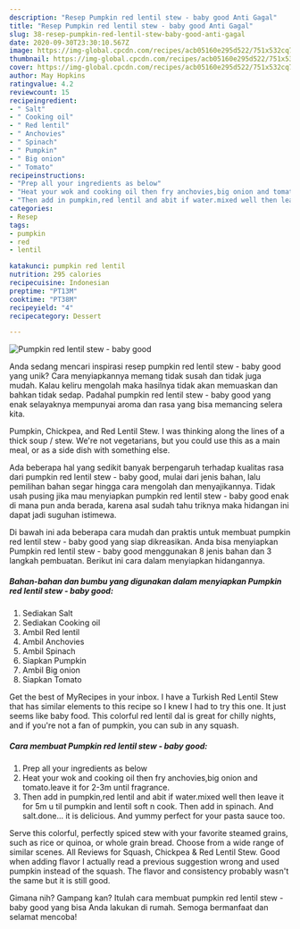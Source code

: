 ```yaml
---
description: "Resep Pumpkin red lentil stew - baby good Anti Gagal"
title: "Resep Pumpkin red lentil stew - baby good Anti Gagal"
slug: 38-resep-pumpkin-red-lentil-stew-baby-good-anti-gagal
date: 2020-09-30T23:30:10.567Z
image: https://img-global.cpcdn.com/recipes/acb05160e295d522/751x532cq70/pumpkin-red-lentil-stew-baby-good-recipe-main-photo.jpg
thumbnail: https://img-global.cpcdn.com/recipes/acb05160e295d522/751x532cq70/pumpkin-red-lentil-stew-baby-good-recipe-main-photo.jpg
cover: https://img-global.cpcdn.com/recipes/acb05160e295d522/751x532cq70/pumpkin-red-lentil-stew-baby-good-recipe-main-photo.jpg
author: May Hopkins
ratingvalue: 4.2
reviewcount: 15
recipeingredient:
- " Salt"
- " Cooking oil"
- " Red lentil"
- " Anchovies"
- " Spinach"
- " Pumpkin"
- " Big onion"
- " Tomato"
recipeinstructions:
- "Prep all your ingredients as below"
- "Heat your wok and cooking oil then fry anchovies,big onion and tomato.leave it for 2-3m until fragrance."
- "Then add in pumpkin,red lentil and abit if water.mixed well then leave it for 5m u til pumpkin and lentil soft n cook. Then add in spinach. And salt.done... it is delicious. And yummy perfect for your pasta sauce too."
categories:
- Resep
tags:
- pumpkin
- red
- lentil

katakunci: pumpkin red lentil 
nutrition: 295 calories
recipecuisine: Indonesian
preptime: "PT13M"
cooktime: "PT38M"
recipeyield: "4"
recipecategory: Dessert

---
```



![Pumpkin red lentil stew - baby good](https://img-global.cpcdn.com/recipes/acb05160e295d522/751x532cq70/pumpkin-red-lentil-stew-baby-good-recipe-main-photo.jpg)

Anda sedang mencari inspirasi resep pumpkin red lentil stew - baby good yang unik? Cara menyiapkannya memang tidak susah dan tidak juga mudah. Kalau keliru mengolah maka hasilnya tidak akan memuaskan dan bahkan tidak sedap. Padahal pumpkin red lentil stew - baby good yang enak selayaknya mempunyai aroma dan rasa yang bisa memancing selera kita.

Pumpkin, Chickpea, and Red Lentil Stew. I was thinking along the lines of a thick soup / stew. We&#39;re not vegetarians, but you could use this as a main meal, or as a side dish with something else.

Ada beberapa hal yang sedikit banyak berpengaruh terhadap kualitas rasa dari pumpkin red lentil stew - baby good, mulai dari jenis bahan, lalu pemilihan bahan segar hingga cara mengolah dan menyajikannya. Tidak usah pusing jika mau menyiapkan pumpkin red lentil stew - baby good enak di mana pun anda berada, karena asal sudah tahu triknya maka hidangan ini dapat jadi suguhan istimewa.


Di bawah ini ada beberapa cara mudah dan praktis untuk membuat pumpkin red lentil stew - baby good yang siap dikreasikan. Anda bisa menyiapkan Pumpkin red lentil stew - baby good menggunakan 8 jenis bahan dan 3 langkah pembuatan. Berikut ini cara dalam menyiapkan hidangannya.

<!--inarticleads1-->

##### Bahan-bahan dan bumbu yang digunakan dalam menyiapkan Pumpkin red lentil stew - baby good:

1. Sediakan  Salt
1. Sediakan  Cooking oil
1. Ambil  Red lentil
1. Ambil  Anchovies
1. Ambil  Spinach
1. Siapkan  Pumpkin
1. Ambil  Big onion
1. Siapkan  Tomato


Get the best of MyRecipes in your inbox. I have a Turkish Red Lentil Stew that has similar elements to this recipe so I knew I had to try this one. It just seems like baby food. This colorful red lentil dal is great for chilly nights, and if you&#39;re not a fan of pumpkin, you can sub in any squash. 

<!--inarticleads2-->

##### Cara membuat Pumpkin red lentil stew - baby good:

1. Prep all your ingredients as below
1. Heat your wok and cooking oil then fry anchovies,big onion and tomato.leave it for 2-3m until fragrance.
1. Then add in pumpkin,red lentil and abit if water.mixed well then leave it for 5m u til pumpkin and lentil soft n cook. Then add in spinach. And salt.done... it is delicious. And yummy perfect for your pasta sauce too.


Serve this colorful, perfectly spiced stew with your favorite steamed grains, such as rice or quinoa, or whole grain bread. Choose from a wide range of similar scenes. All Reviews for Squash, Chickpea &amp; Red Lentil Stew. Good when adding flavor I actually read a previous suggestion wrong and used pumpkin instead of the squash. The flavor and consistency probably wasn&#39;t the same but it is still good. 

Gimana nih? Gampang kan? Itulah cara membuat pumpkin red lentil stew - baby good yang bisa Anda lakukan di rumah. Semoga bermanfaat dan selamat mencoba!
